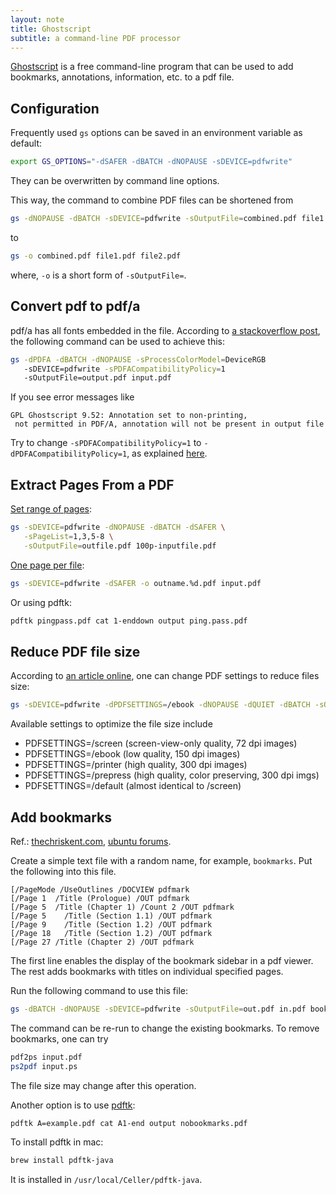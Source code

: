 ```yaml
---
layout: note
title: Ghostscript
subtitle: a command-line PDF processor
---
```


[Ghostscript][] is a free command-line program that can be used to add bookmarks, annotations, information, etc. to a pdf file.

[Ghostscript]: https://www.ghostscript.com/doc/current/Readme.htm

## Configuration

Frequently used `gs` options can be saved in an environment variable as default:

```sh
export GS_OPTIONS="-dSAFER -dBATCH -dNOPAUSE -sDEVICE=pdfwrite"
```

They can be overwritten by command line options.

This way, the command to combine PDF files can be shortened from

```sh
gs -dNOPAUSE -dBATCH -sDEVICE=pdfwrite -sOutputFile=combined.pdf file1.pdf file2.pdf
```

to

```sh
gs -o combined.pdf file1.pdf file2.pdf
```

where, `-o` is a short form of `-sOutputFile=`.

## Convert pdf to pdf/a

pdf/a has all fonts embedded in the file. According to [a stackoverflow post](https://stackoverflow.com/questions/1659147/how-to-use-ghostscript-to-convert-pdf-to-pdf-a-or-pdf-x), the following command can be used to achieve this:

```sh
gs -dPDFA -dBATCH -dNOPAUSE -sProcessColorModel=DeviceRGB
   -sDEVICE=pdfwrite -sPDFACompatibilityPolicy=1
   -sOutputFile=output.pdf input.pdf
```

If you see error messages like

```
GPL Ghostscript 9.52: Annotation set to non-printing,
 not permitted in PDF/A, annotation will not be present in output file
```

Try to change `-sPDFACompatibilityPolicy=1` to `-dPDFACompatibilityPolicy=1`, as explained [here](https://stackoverflow.com/questions/39994410/ghostscript-wont-convert-pdf-to-pdf-a-annotation-issue).

## Extract Pages From a PDF

[Set range of pages](http://www.linuxjournal.com/content/tech-tip-extract-pages-pdf):

```sh
gs -sDEVICE=pdfwrite -dNOPAUSE -dBATCH -dSAFER \
   -sPageList=1,3,5-8 \
   -sOutputFile=outfile.pdf 100p-inputfile.pdf
```

[One page per file](http://stackoverflow.com/questions/10228592/splitting-a-pdf-with-ghostscript):

```sh
gs -sDEVICE=pdfwrite -dSAFER -o outname.%d.pdf input.pdf
```

Or using pdftk:

```sh
pdftk pingpass.pdf cat 1-enddown output ping.pass.pdf
```

## Reduce PDF file size

According to [an article online](http://www.documentsnap.com/reduce-pdf-file-size-ghostscript/), one can change PDF settings to reduce files size:

```sh
gs -sDEVICE=pdfwrite -dPDFSETTINGS=/ebook -dNOPAUSE -dQUIET -dBATCH -sOutputFile=out.pdf in.pdf
```

Available settings to optimize the file size include

- PDFSETTINGS=/screen   (screen-view-only quality, 72 dpi images)
- PDFSETTINGS=/ebook    (low quality, 150 dpi images)
- PDFSETTINGS=/printer  (high quality, 300 dpi images)
- PDFSETTINGS=/prepress (high quality, color preserving, 300 dpi imgs)
- PDFSETTINGS=/default  (almost identical to /screen)

## Add bookmarks

Ref.:
[thechriskent.com](https://thechriskent.com/2017/02/13/applying-pdfmark-to-pdf-documents-using-ghostscript/),
[ubuntu forums](https://ubuntuforums.org/showthread.php?t=1545064).

Create a simple text file with a random name, for example, `bookmarks`. Put the following into this file.

```
[/PageMode /UseOutlines /DOCVIEW pdfmark
[/Page 1  /Title (Prologue) /OUT pdfmark
[/Page 5  /Title (Chapter 1) /Count 2 /OUT pdfmark
[/Page 5    /Title (Section 1.1) /OUT pdfmark
[/Page 9    /Title (Section 1.2) /OUT pdfmark
[/Page 18   /Title (Section 1.2) /OUT pdfmark
[/Page 27 /Title (Chapter 2) /OUT pdfmark
```

The first line enables the display of the bookmark sidebar in a pdf viewer. The rest adds bookmarks with titles on individual specified pages.

Run the following command to use this file:

```sh
gs -dBATCH -dNOPAUSE -sDEVICE=pdfwrite -sOutputFile=out.pdf in.pdf bookmarks
```

The command can be re-run to change the existing bookmarks. To remove bookmarks, one can try

```sh
pdf2ps input.pdf
ps2pdf input.ps
```

The file size may change after this operation.

Another option is to use [pdftk](https://stack.payne.run/blog/2014/08/26/key-removing-all-bookmarks-pdf-pdftk-command-line):

```sh
pdftk A=example.pdf cat A1-end output nobookmarks.pdf
```

To install pdftk in mac:

```sh
brew install pdftk-java
```

It is installed in `/usr/local/Celler/pdftk-java`.
